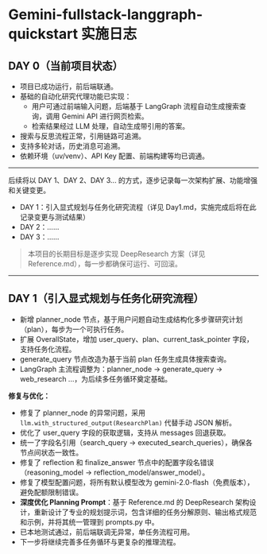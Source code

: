# Gemini-fullstack-langgraph-quickstart 实施日志

## DAY 0（当前项目状态）

- 项目已成功运行，前后端联通。
- 基础的自动化研究代理功能已实现：
  - 用户可通过前端输入问题，后端基于 LangGraph 流程自动生成搜索查询，调用 Gemini API 进行网页检索。
  - 检索结果经过 LLM 处理，自动生成带引用的答案。
- 搜索与反思流程正常，引用链路可追溯。
- 支持多轮对话，历史消息可追溯。
- 依赖环境（uv/venv）、API Key 配置、前端构建等均已调通。

---

后续将以 DAY 1、DAY 2、DAY 3... 的方式，逐步记录每一次架构扩展、功能增强和关键变更。

- DAY 1：引入显式规划与任务化研究流程（详见 Day1.md，实施完成后将在此记录变更与测试结果）
- DAY 2：......
- DAY 3：......

> 本项目的长期目标是逐步实现 DeepResearch 方案（详见 Reference.md），每一步都确保可运行、可回滚。

---

## DAY 1（引入显式规划与任务化研究流程）

- 新增 planner_node 节点，基于用户问题自动生成结构化多步骤研究计划（plan），每步为一个可执行任务。
- 扩展 OverallState，增加 user_query、plan、current_task_pointer 字段，支持任务化流程。
- generate_query 节点改造为基于当前 plan 任务生成具体搜索查询。
- LangGraph 主流程调整为：planner_node -> generate_query -> web_research ...，为后续多任务循环奠定基础。

**修复与优化：**
- 修复了 planner_node 的异常问题，采用 `llm.with_structured_output(ResearchPlan)` 代替手动 JSON 解析。
- 优化了 user_query 字段的获取逻辑，支持从 messages 回退获取。
- 统一了字段名引用（search_query -> executed_search_queries），确保各节点间状态一致性。
- 修复了 reflection 和 finalize_answer 节点中的配置字段名错误（reasoning_model -> reflection_model/answer_model）。
- 修复了模型配置问题，将所有默认模型改为 gemini-2.0-flash（免费版本），避免配额限制错误。
- **深度优化 Planning Prompt**：基于 Reference.md 的 DeepResearch 架构设计，重新设计了专业的规划提示词，包含详细的任务分解原则、输出格式规范和示例，并将其统一管理到 prompts.py 中。
- 已本地测试通过，前后端联调无异常，单任务流程可用。
- 下一步将继续完善多任务循环与更复杂的推理流程。
